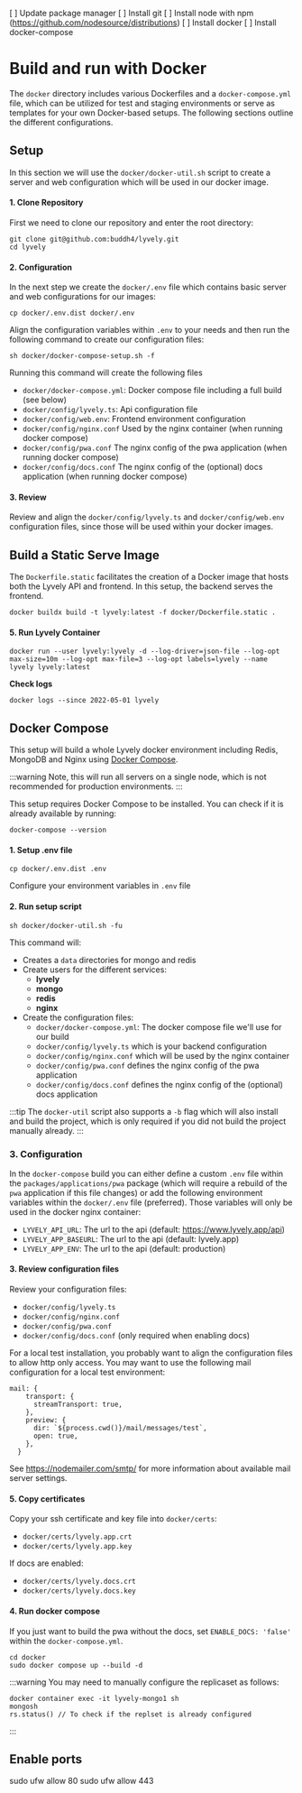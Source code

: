 [ ] Update package manager
[ ] Install git
[ ] Install node with npm (https://github.com/nodesource/distributions)
[ ] Install docker
[ ] Install docker-compose

# Build and run with Docker

The `docker` directory includes various Dockerfiles and a `docker-compose.yml` file, which can be utilized for test 
and staging environments or serve as templates for your own Docker-based setups. The following sections outline 
the different configurations.

## Setup

In this section we will use the `docker/docker-util.sh` script to create a server and web configuration which will
be used in our docker image.

#### 1. Clone Repository

First we need to clone our repository and enter the root directory:

```shell
git clone git@github.com:buddh4/lyvely.git
cd lyvely
```

#### 2. Configuration

In the next step we create the `docker/.env` file which contains basic server and web configurations for our
images:

```shell
cp docker/.env.dist docker/.env
```

Align the configuration variables within `.env` to your needs and then run the following command to create our
configuration files:

```
sh docker/docker-compose-setup.sh -f
```

Running this command will create the following files
- `docker/docker-compose.yml`: Docker compose file including a full build (see below)
- `docker/config/lyvely.ts`: Api configuration file
- `docker/config/web.env`: Frontend environment configuration
- `docker/config/nginx.conf` Used by the nginx container (when running docker compose)
- `docker/config/pwa.conf` The nginx config of the pwa application (when running docker compose)
- `docker/config/docs.conf` The nginx config of the (optional) docs application (when running docker compose)

#### 3. Review

Review and align the `docker/config/lyvely.ts` and `docker/config/web.env` configuration files, since those will
be used within your docker images.

## Build a Static Serve Image

The `Dockerfile.static` facilitates the creation of a Docker image that hosts both the Lyvely API and frontend. 
In this setup, the backend serves the frontend.

```
docker buildx build -t lyvely:latest -f docker/Dockerfile.static .
```

#### 5. Run Lyvely Container

```
docker run --user lyvely:lyvely -d --log-driver=json-file --log-opt max-size=10m --log-opt max-file=3 --log-opt labels=lyvely --name lyvely lyvely:latest
```

**Check logs**

```
docker logs --since 2022-05-01 lyvely
```

## Docker Compose

This setup will build a whole Lyvely docker environment including Redis, MongoDB and Nginx using 
[Docker Compose](https://docs.docker.com/compose/). 

:::warning
Note, this will run all servers on a single node, which is not recommended for production environments.
:::

This setup requires Docker Compose to be installed. You can check if it is already available by running:

```shell
docker-compose --version
```

#### 1. Setup .env file

```shell
cp docker/.env.dist .env
```

Configure your environment variables in `.env` file

#### 2. Run setup script

```
sh docker/docker-util.sh -fu
```

This command will:

 - Creates a `data` directories for mongo and redis 
 - Create users for the different services:
   - **lyvely**
   - **mongo**
   - **redis**
   - **nginx**
 - Create the configuration files:
     - `docker/docker-compose.yml`: The docker compose file we'll use for our build
     - `docker/config/lyvely.ts` which is your backend configuration
     - `docker/config/nginx.conf` which will be used by the nginx container
     - `docker/config/pwa.conf` defines the nginx config of the pwa application
     - `docker/config/docs.conf` defines the nginx config of the (optional) docs application

:::tip
The `docker-util` script also supports a `-b` flag which will also install and build the project, which is only required
if you did not build the project manually already.
:::

### 3. Configuration

In the `docker-compose` build you can either define a custom `.env` file within the `packages/applications/pwa` package
(which will require a rebuild of the `pwa` application if this file changes) or add the following environment 
variables within the `docker/.env` file (preferred). Those variables will only be used in the docker nginx container:

- `LYVELY_API_URL`: The url to the api (default: https://www.lyvely.app/api)
- `LYVELY_APP_BASEURL`: The url to the api (default: lyvely.app)
- `LYVELY_APP_ENV`: The url to the api (default: production)

#### 3. Review configuration files

Review your configuration files:

  - `docker/config/lyvely.ts`
  - `docker/config/nginx.conf`
  - `docker/config/pwa.conf`
  - `docker/config/docs.conf` (only required when enabling docs)

For a local test installation, you probably want to align the configuration files to allow http only access.
You may want to use the following mail configuration for a local test environment:

```
mail: {
    transport: {
      streamTransport: true,
    },
    preview: {
      dir: `${process.cwd()}/mail/messages/test`,
      open: true,
    },
  }
```

See https://nodemailer.com/smtp/ for more information about available mail server settings.

#### 5. Copy certificates

Copy your ssh certificate and key file into `docker/certs`:

 - `docker/certs/lyvely.app.crt` 
 - `docker/certs/lyvely.app.key` 

If docs are enabled:

- `docker/certs/lyvely.docs.crt`
- `docker/certs/lyvely.docs.key`

#### 4. Run docker compose

If you just want to build the pwa without the docs, set `ENABLE_DOCS: 'false'` within the `docker-compose.yml`.


```
cd docker
sudo docker compose up --build -d
```


:::warning
You may need to manually configure the replicaset as follows:

```shell
docker container exec -it lyvely-mongo1 sh
mongosh
rs.status() // To check if the replset is already configured

```
:::




## Enable ports

sudo ufw allow 80
sudo ufw allow 443
